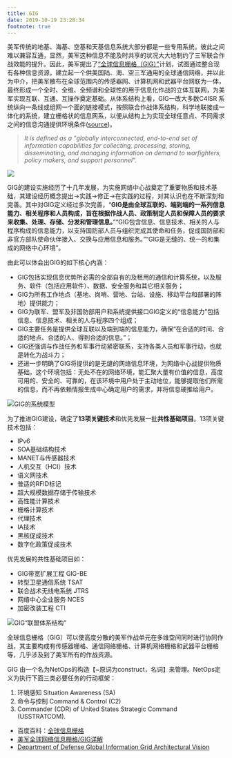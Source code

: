 ```yaml
---
title: GIG
date: 2019-10-19 23:28:34
footnote: true
---
```


美军传统的地基、海基、空基和天基信息系统大部分都是一些专用系统，彼此之间难以兼容互通，显然，美军这种信息不能及时共享的状况大大地制约了三军联合作战效能的提升。因此，美军提出了[“全球信息栅格（GIG）”](https://en.wikipedia.org/wiki/Global_Information_Grid)计划，试图通过整合现有各种信息资源，建立起一个供美国陆、海、空三军通用的全球通信网络，并以此为中介，把美军散布在全球范围内的传感器网、计算机网和武器平台网联为一体，最终形成一个全时、全维、全频谱和全球性的用于信息化作战的立体互联网，为美军实现互联、互通、互操作奠定基础。从体系结构上看，GIG一改大多数C4ISR 系统纵向一条线或组网一个面的链接模式，按照联合作战体系结构，科学地联接成一体化的系统，建立栅格状的信息网系，以便从结构上为实现全球任意点、不同需求之间的信息沟通提供环境条件([source](https://baike.baidu.com/item/%E5%85%A8%E7%90%83%E4%BF%A1%E6%81%AF%E6%A0%85%E6%A0%BC))。

> <i>It is defined as a "globally interconnected, end-to-end set of information capabilities for collecting, processing, storing, disseminating, and managing information on demand to warfighters, policy makers, and support personnel".</i>

![](https://imgs.codewoody.com/uploads/big/3ffd17346fd84e0ccded970076b0646c.jpg)

GIG的建设实施经历了十几年发展，为实施网络中心战奠定了重要物质和技术基础，其建设经历概念提出→实践→修正→在实践的过程，对其认识也在不断深刻和完善。其中对GIG定义经过多次完善，“**GIG是由全球互联的、端到端的一系列信息能力、相关程序和人员构成，旨在根据作战人员、政策制定人员和保障人员的要求来收集、处理、存储、分发和管理信息。**”“GIG包含信息、信息技术、相关的人与程序构成的信息能力，以支持国防部人员与组织完成其使命和任务，促成国防部和非官方部队使命伙伴接入、交换与应用信息和服务。”“GIG是无缝的、统一的和集成的网络中心环境”。

由此可以体会出GIG的如下核心内涵：

- GIG包括实现信息优势所必需的全部自有的及租用的通信和计算系统，以及服务、软件（包括应用软件）、数据、安全服务和其它相关服务；
- GIG为所有工作地点（基地、岗哨、营地、台站、设施、移动平台和部署的阵地）提供能力；
- GIG为联军、盟军及非国防部用户和系统提供接口GIG定义的“信息能力”包括信息、信息技术、相关的人与程序四个组成；
- GIG主要任务是提供全球互联以及端到端的信息能力，确保“在合适的时间、合适的地点、合适的人、得到合适的信息。”；
- GIG还强调与作战任务和军事行动紧密联系，支持各类人员和军事行动，也就是转化为战斗力；
- 还进一步明确了GIG将提供的是无缝的网络信息环境，为网络中心战提供物质基础，这个环境包括：无处不在的网络环境，能汇聚大量有价值的信息，高度可用的、安全的、可靠的，在该环境中用户处于主动地位，能够提取他们所需的信息，而不再依赖情报生成中心确定用户的需求，并将信息硬推给用户。

![GIG的系统模型](https://imgs.codewoody.com/uploads/big/08d2ea359be7c287ca832bea79ce17c0.png)

为了推进GIG建设，确定了**13项关键技术**和优先发展一批**共性基础项目**。13项关键技术包括：

- IPv6
- SOA基础结构技术
- MANET与传感器技术
- 人机交互（HCI）技术
- 语义网技术
- 普适的RFID标记
- 超大规模数据存储于传输技术
- 高性能计算技术
- 栅格计算技术
- 代理技术
- IA技术
- 黑核促成技术
- 数字化政策促成技术

优先发展的共性基础项目如：

- GIG带宽扩展工程 GIG-BE
- 转型卫星通信系统 TSAT
- 联合战术无线电系统 JTRS
- 网络中心企业服务 NCES
- 加密改装工程 CTI

![GIG“联盟体系结构”](https://imgs.codewoody.com/uploads/big/7d1377e7f0699a2e32bb9e801e216b0e.jpg)

全球信息栅格（GIG）可以使高度分散的美军作战单元在多维空间同时进行协同作战，其主要构成有传感器栅格、通信网络栅格、计算机网络栅格和武器平台栅格等，几乎涉及到了美军所有的作战资源。

GIG 由一个名为NetOps的构造【~原词为construct，名词】来管理。NetOps定义为执行下面三类必要任务的行动框架：

1. 环境感知 Situation Awareness (SA)
2. 命令与控制 Command & Control (C2)
3. Commander (CDR) of United States Strategic Command (USSTRATCOM).

- 百度百科：[全球信息栅格](https://baike.baidu.com/item/%E5%85%A8%E7%90%83%E4%BF%A1%E6%81%AF%E6%A0%85%E6%A0%BC)
- [美军全球网络信息栅格/GIG详解](https://www.secrss.com/articles/13475)
- [Department of Defense Global Information Grid Architectural Vision](http://www.acqnotes.com/Attachments/DoD%20GIG%20Architectural%20Vision,%20June%2007.pdf)
